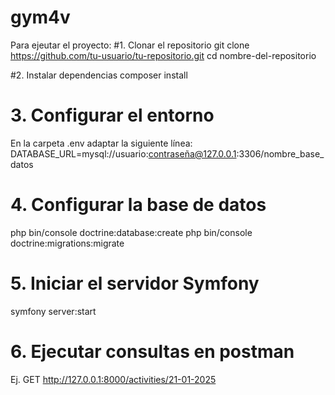 # gym4v
Para ejeutar el proyecto:
#1. Clonar el repositorio
git clone https://github.com/tu-usuario/tu-repositorio.git
cd nombre-del-repositorio

#2. Instalar dependencias
composer install

# 3. Configurar el entorno
En la carpeta .env adaptar la siguiente línea: 
DATABASE_URL=mysql://usuario:contraseña@127.0.0.1:3306/nombre_base_datos

# 4. Configurar la base de datos
php bin/console doctrine:database:create
php bin/console doctrine:migrations:migrate

# 5. Iniciar el servidor Symfony
symfony server:start

# 6. Ejecutar consultas en postman
Ej. GET http://127.0.0.1:8000/activities/21-01-2025
